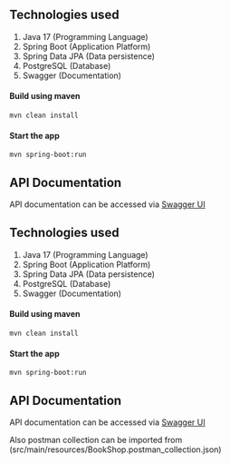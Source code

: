 ## Technologies used

1. Java 17 (Programming Language)
2. Spring Boot (Application Platform)
3. Spring Data JPA (Data persistence)
4. PostgreSQL (Database)
5. Swagger (Documentation)

####  Build using maven

```
mvn clean install
```

#### Start the app

```
mvn spring-boot:run
```

## API Documentation
API documentation can be accessed via [Swagger UI](http://localhost:8080/swagger-ui.html)
## Technologies used

1. Java 17 (Programming Language)
2. Spring Boot (Application Platform)
3. Spring Data JPA (Data persistence)
4. PostgreSQL (Database)
5. Swagger (Documentation)

####  Build using maven

```
mvn clean install
```

#### Start the app

```
mvn spring-boot:run
```

## API Documentation
API documentation can be accessed via [Swagger UI](http://localhost:8080/swagger-ui.html)

Also postman collection can be imported from (src/main/resources/BookShop.postman_collection.json)
